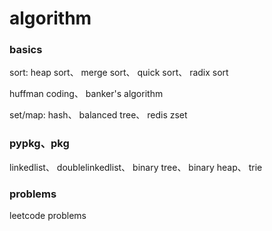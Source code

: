 # algorithm

### basics

sort: heap sort、 merge sort、 quick sort、 radix sort

huffman coding、 banker's algorithm

set/map: hash、 balanced tree、 redis zset

### pypkg、pkg

linkedlist、 doublelinkedlist、 binary tree、 binary heap、 trie

### problems

leetcode problems
